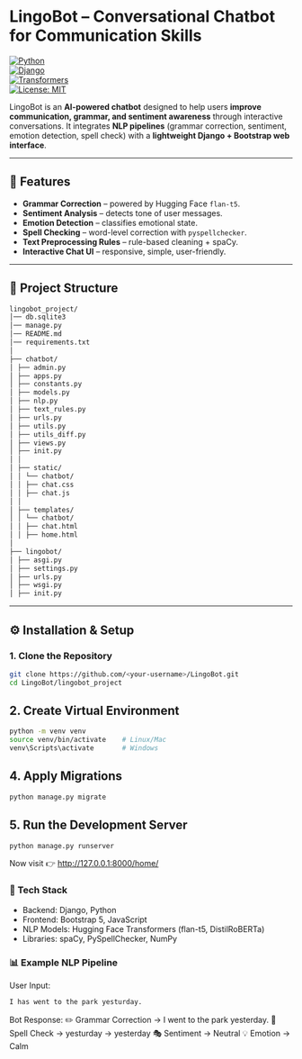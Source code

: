 
# LingoBot – Conversational Chatbot for Communication Skills  

[![Python](https://img.shields.io/badge/Python-3.9%2B-blue.svg)](https://www.python.org/)  
[![Django](https://img.shields.io/badge/Django-4.x-green.svg)](https://www.djangoproject.com/)  
[![Transformers](https://img.shields.io/badge/Transformers-HuggingFace-yellow.svg)](https://huggingface.co/)  
[![License: MIT](https://img.shields.io/badge/License-MIT-orange.svg)](LICENSE)  

LingoBot is an **AI-powered chatbot** designed to help users **improve communication, grammar, and sentiment awareness** through interactive conversations. It integrates **NLP pipelines** (grammar correction, sentiment, emotion detection, spell check) with a **lightweight Django + Bootstrap web interface**.  

---

## 🚀 Features  
- **Grammar Correction** – powered by Hugging Face `flan-t5`.  
- **Sentiment Analysis** – detects tone of user messages.  
- **Emotion Detection** – classifies emotional state.  
- **Spell Checking** – word-level correction with `pyspellchecker`.  
- **Text Preprocessing Rules** – rule-based cleaning + spaCy.  
- **Interactive Chat UI** – responsive, simple, user-friendly.  

---

## 📂 Project Structure  
```bash
lingobot_project/
│── db.sqlite3
│── manage.py
│── README.md
│── requirements.txt
│
├── chatbot/
│ ├── admin.py
│ ├── apps.py
│ ├── constants.py
│ ├── models.py
│ ├── nlp.py
│ ├── text_rules.py
│ ├── urls.py
│ ├── utils.py
│ ├── utils_diff.py
│ ├── views.py
│ ├── init.py
│ │
│ ├── static/
│ │ └── chatbot/
│ │ ├── chat.css
│ │ ├── chat.js
│ │
│ ├── templates/
│ │ └── chatbot/
│ │ ├── chat.html
│ │ ├── home.html
│
├── lingobot/
│ ├── asgi.py
│ ├── settings.py
│ ├── urls.py
│ ├── wsgi.py
│ ├── init.py
```

---

## ⚙️ Installation & Setup  

### 1. Clone the Repository  
```bash
git clone https://github.com/<your-username>/LingoBot.git
cd LingoBot/lingobot_project
```
## 2. Create Virtual Environment
```bash
python -m venv venv
source venv/bin/activate    # Linux/Mac
venv\Scripts\activate       # Windows
```
## 4. Apply Migrations
```bash
python manage.py migrate
```
## 5. Run the Development Server
``` bash
python manage.py runserver

```
Now visit 👉 http://127.0.0.1:8000/home/

### 🧠 Tech Stack
- Backend: Django, Python
- Frontend: Bootstrap 5, JavaScript
- NLP Models: Hugging Face Transformers (flan-t5, DistilRoBERTa)
- Libraries: spaCy, PySpellChecker, NumPy

### 📊 Example NLP Pipeline
User Input:
```bash
I has went to the park yesturday.
```
Bot Response:
✏️ Grammar Correction → I went to the park yesterday.
📝 Spell Check → yesturday → yesterday
🎭 Sentiment → Neutral
💡 Emotion → Calm



